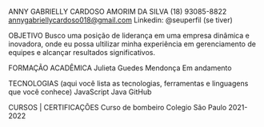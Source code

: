 ANNY GABRIELLY CARDOSO AMORIM DA SILVA 
(18) 93085-8822
annygabriellycardoso018@gmail.com
Linkedin: @seuperfil (se tiver)


OBJETIVO
Busco uma posição de liderança em uma empresa dinâmica e inovadora, onde eu possa ultilizar minha experiência em gerenciamento de equipes e alcançar resultados significativos.


FORMAÇÃO ACADÊMICA
Julieta Guedes Mendonça
Em andamento

TECNOLOGIAS (aqui você lista as tecnologias, ferramentas e linguagens que você conhece)
JavaScript
Java
GitHub



CURSOS | CERTIFICAÇÕES
Curso de bombeiro
Colegio São Paulo
2021-2022
